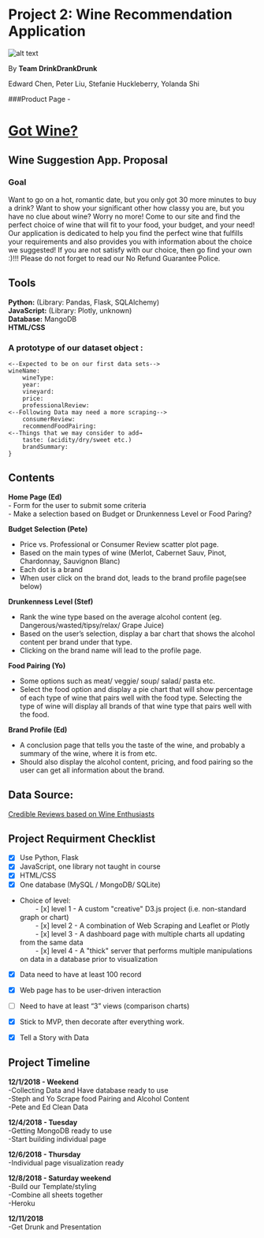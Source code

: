 # Project 2: Wine Recommendation Application

![alt text](https://media1.tenor.com/images/46a4614de9b8c2a340bf076e9675b414/tenor.gif?itemid=5405668)

By **Team DrinkDrankDrunk**


Edward Chen, Peter Liu, Stefanie Huckleberry, Yolanda Shi  

###Product Page -
# [Got Wine?](https://whatwine.herokuapp.com/) 


## Wine Suggestion App. Proposal

### Goal 
Want to go on a hot, romantic date, but you only got 30 more minutes to buy a drink? Want to show your significant other how classy you are, but you have no clue about wine? Worry no more! Come to our site and find the perfect choice of wine that will fit to your food, your budget, and your need! Our application is dedicated to help you find the perfect wine that fulfills your requirements and also provides you with information about the choice we suggested! If you are not satisfy with our choice, then go find your own :)!!! Please do not forget to read our No Refund Guarantee Police.
 
## Tools
**Python:** (Library: Pandas, Flask, SQLAlchemy)  
**JavaScript:** (Library: Plotly, unknown)   
**Database:** MangoDB  
**HTML/CSS** 

### A prototype of our dataset object :
	
```{  
<--Expected to be on our first data sets-->  
wineName:  
	wineType:  
	year:  
	vineyard:  
	price:  
	professionalReview:  
<--Following Data may need a more scraping-->  
	consumerReview:  
	recommendFoodPairing:  
<--Things that we may consider to add→  
	taste: (acidity/dry/sweet etc.)  
	brandSummary:  
}  
```

## Contents

**Home Page (Ed)**  
	- Form for the user to submit some criteria  
	- Make a selection based on Budget or Drunkenness Level or Food Paring?  

**Budget Selection (Pete)**  
- Price vs. Professional or Consumer Review scatter plot page.  
- Based on the main types of wine (Merlot, Cabernet Sauv, Pinot, Chardonnay, Sauvignon Blanc)  
- Each dot is a brand  
- When user click on the brand dot, leads to the brand profile page(see below)  

**Drunkenness Level (Stef)**  
- Rank the wine type based on the average alcohol content (eg. Dangerous/wasted/tipsy/relax/ Grape Juice)  
- Based on the user’s selection, display a bar chart that shows the alcohol content per brand under that type.  
- Clicking on the brand name will lead to the profile page.  

**Food Pairing (Yo)**  
- Some options such as meat/ veggie/ soup/ salad/ pasta etc.  
- Select the food option and display a pie chart that will show percentage of each type of wine that pairs well with the food type. Selecting the type of wine will display all brands of that wine type that pairs well with the food.  

**Brand Profile (Ed)**  
- A conclusion page that tells you the taste of the wine, and probably a summary of the wine, where it is from etc.   
- Should also display the alcohol content, pricing, and food pairing so the user can get all information about the brand.  



## Data Source:
[Credible Reviews based on Wine Enthusiasts](http://insightmine.com/bring-your-own-data-analyzing-wine-market)



## Project Requirment Checklist     
- [x] Use Python, Flask  
- [x] JavaScript, one library not taught in course  
- [x] HTML/CSS  
- [x] One database (MySQL / MongoDB/ SQLite)  
- Choice of level:  
&nbsp;&nbsp;&nbsp;&nbsp;&nbsp;&nbsp;&nbsp;&nbsp;- [x] level 1 - A custom "creative" D3.js project (i.e. non-standard graph or chart)  
&nbsp;&nbsp;&nbsp;&nbsp;&nbsp;&nbsp;&nbsp;&nbsp;- [x] level 2 - A combination of Web Scraping and Leaflet or Plotly  
&nbsp;&nbsp;&nbsp;&nbsp;&nbsp;&nbsp;&nbsp;&nbsp;- [x] level 3 - A dashboard page with multiple charts all updating from the same data  
&nbsp;&nbsp;&nbsp;&nbsp;&nbsp;&nbsp;&nbsp;&nbsp;- [x] level 4 - A "thick" server that performs multiple manipulations on data in a database prior to visualization  
- [x] Data need to have at least 100 record  
- [x] Web page has to be user-driven interaction  
- [ ] Need to have at least “3” views (comparison charts)  
- [x] Stick to MVP, then decorate after everything work.
- [x] Tell a Story with Data


## Project Timeline
**12/1/2018 - Weekend**  
	-Collecting Data and Have database ready to use  
	-Steph and Yo Scrape food Pairing and Alcohol Content  
	-Pete and Ed Clean Data  
	
**12/4/2018 - Tuesday**  
	-Getting MongoDB ready to use  
	-Start building individual page  
	
**12/6/2018 - Thursday**  
	-Individual page visualization ready
	
**12/8/2018 - Saturday weekend**  
	-Build our Template/styling  
	-Combine all sheets together  
	-Heroku  
	
**12/11/2018**  
	-Get Drunk and Presentation 
	
